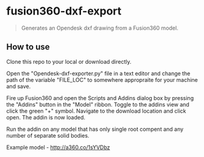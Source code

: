# fusion360-dxf-export
> Generates an Opendesk dxf drawing from a Fusion360 model.

## How to use

Clone this repo to your local or download directly.

Open the "Opendesk-dxf-exporter.py" file in a text editor and change the path of the variable "FILE_LOC" to somewhere appropraite for your machine and save.

Fire up Fusion360 and open the Scripts and Addins dialog box by pressing the "Addins" button in the "Model" ribbon. Toggle to the addins view and click the green "+" symbol. Navigate to the download location and click open. The addin is now loaded.

Run the addin on any model that has only single root compent and any number of separate solid bodies.

Example model - http://a360.co/1sYVDbz